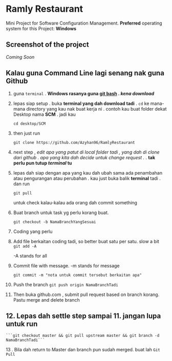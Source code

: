 # Ramly Restaurant

Mini Project for Software Configuration Management.
**Preferred** operating system for this Project: **Windows**

## Screenshot of the project

_Coming Soon_

## Kalau guna Command Line lagi senang nak guna Github

1. guna ```terminal``` . **Windows rasanya guna [git bash](https://git-scm.com/downloads) . *kena download***

2. lepas siap setup . buka **terminal yang dah download tadi** . ```cd``` ke mana-mana directory yang kau nak buat kerja ni . contoh kau buat folder dekat Desktop nama **SCM** . jadi kau 

    ```cd desktop/SCM``` 

3. then just run

    ```git clone https://github.com/Azyhan96/RamlyRestaurant```

4. next step , *edit apa yang patut di local folder tadi , yang dah di clone dari github . apa yang kita dah decide untuk change request .* . **tak perlu pun tutup *terminal* tu**

5. lepas dah siap dengan apa yang kau dah ubah sama ada penambahan atau pengurangan atau perubahan . kau just buka balik **terminal** tadi . dan run 

    ```git pull``` 

    untuk check kalau-kalau ada orang dah commit something

6. Buat branch untuk task yg perlu korang buat.

    ```git checkout -b NamaBranchYangSesuai```

7. Coding yang perlu

8. Add file berkaitan coding tadi, so better buat satu per satu. slow a bit
    ```git add -A```

    -A stands for all

9. Commit file with message. -m stands for message

    ```git commit -m "nota untuk commit tersebut berkaitan apa"```

10. Push the branch
    ```git push origin NamaBranchTadi```

11. Then buka github.com , submit pull request based on branch korang. Pastu merge and delete branch

## 12. Lepas dah settle step sampai 11. jangan lupa untuk run 

    ```git checkout master && git pull upstream master && git branch -d NamaBranchTadi```

13 . Bila dah return to Master dan branch pun sudah merged. buat lah ```Git Pull```